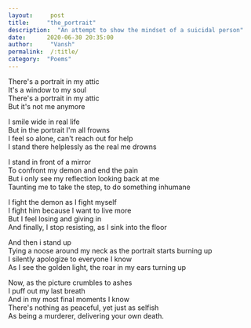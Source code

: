 ```yaml
---
layout:     post
title:     "the_portrait"
description:  "An attempt to show the mindset of a suicidal person"
date:      2020-06-30 20:35:00
author:     "Vansh"
permalink:  /:title/
category:  "Poems"
---
```


There's a portrait in my attic\
It's a window to my soul\
There's a portrait in my attic\
But it's not me anymore

I smile wide in real life\
But in the portrait I'm all frowns\
I feel so alone, can't reach out for help\
I stand there helplessly as the real me drowns

I stand in front of a mirror\
To confront my demon and end the pain\
But i only see my reflection looking back at me\
Taunting me to take the step, to do something inhumane

I fight the demon as I fight myself\
I fight him because I want to live more\
But I feel losing and giving in\
And finally, I stop resisting, as I sink into the floor

And then i stand up\
Tying a noose around my neck as the portrait starts burning up\
I silently apologize to everyone I know\
As I see the golden light, the roar in my ears turning up

Now, as the picture crumbles to ashes\
I puff out my last breath\
And in my most final moments I know\
There's nothing as peaceful, yet just as selfish\
As being a murderer, delivering your own death.